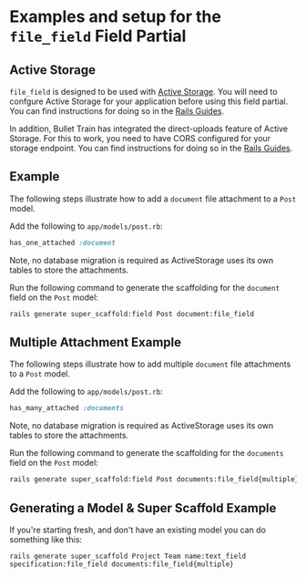 # Examples and setup for the `file_field` Field Partial

## Active Storage

`file_field` is designed to be used with [Active Storage](https://edgeguides.rubyonrails.org/active_storage_overview.html). You will need to confgure Active Storage for your application before using this field partial. You can find instructions for doing so in the [Rails Guides](https://edgeguides.rubyonrails.org/active_storage_overview.html#setup).

In addition, Bullet Train has integrated the direct-uploads feature of Active Storage. For this to work, you need to have CORS configured for your storage endpoint. You can find instructions for doing so in the [Rails Guides](https://edgeguides.rubyonrails.org/active_storage_overview.html#cross-origin-resource-sharing-cors-configuration).

## Example

The following steps illustrate how to add a `document` file attachment to a `Post` model.

Add the following to `app/models/post.rb`:

```ruby
has_one_attached :document
```

Note, no database migration is required as ActiveStorage uses its own tables to store the attachments.

Run the following command to generate the scaffolding for the `document` field on the `Post` model:

```bash
rails generate super_scaffold:field Post document:file_field
```

## Multiple Attachment Example

The following steps illustrate how to add multiple `document` file attachments to a `Post` model.

Add the following to `app/models/post.rb`:

```ruby
has_many_attached :documents
```

Note, no database migration is required as ActiveStorage uses its own tables to store the attachments.

Run the following command to generate the scaffolding for the `documents` field on the `Post` model:

```bash
rails generate super_scaffold:field Post documents:file_field{multiple}
```

## Generating a Model & Super Scaffold Example

If you're starting fresh, and don't have an existing model you can do something like this:

```
rails generate super_scaffold Project Team name:text_field specification:file_field documents:file_field{multiple}
```
